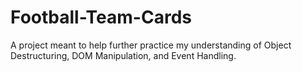 # Football-Team-Cards
A project meant to help further practice my understanding of Object Destructuring, DOM Manipulation, and Event Handling. 
